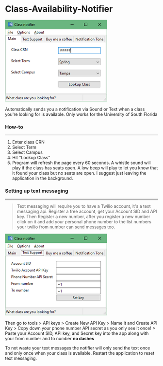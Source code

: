# Class-Availability-Notifier

<img src="images/Class-notifier.png" alt="Notifier" >

Automatically sends you a notification via Sound or Text when a class you're looking for is available. Only works for the University of South Florida

### How-to
-----
1. Enter class CRN
2. Select Term
3. Select Campus
4. Hit "Lookup Class"
5. Program will refresh the page every 60 seconds. A whistle sound will play if the class has seats open. A low beep will play to let you know that it found your class but no seats are open. I suggest just leaving the application in the background.
  
### Setting up text messaging
-----
  > Text messaging will require you to have a Twilio account, it's a text messaging api. 
  > Register a free account, get your Account SID and API key. Then Register a new number, after you register a new number click on it and add your personal phone number to the list numbers your twilio from number can send messages too.
 
<img src="images/texting.png" alt="texting" >
 
  Then go to tools > API keys > Create New API Key > Name it and Create API Key > Copy down your phone number API secret as you only see it once! > Paste your Account SID, API key, and Secret key into the app along with your from number and to number **no dashes**
  
  To not waste your text messages the notifier will only send the text once and only once when your class is available. Restart the application to reset text messaging.
